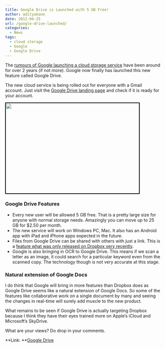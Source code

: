 ```yaml
---
title: Google Drive is Launched with 5 GB Free!
author: adityakane
date: 2012-04-25
url: /google-drive-launched/
categories:
  - News
tags:
  - cloud storage
  - Google
  - Google Drive
---
```

The [rumours of Google launching a cloud storage service][1] have been around for over 2 years (if not more). Google now finally has launched this new feature called Google Drive.

The new cloud service is being rolled out for everyone with a Gmail account. Just visit the <a href="https://drive.google.com/" onclick="_gaq.push(['_trackEvent', 'outbound-article', 'https://drive.google.com/', 'Google Drive landing page']);" >Google Drive landing page</a> and check if it is ready for your account.

<a href="http://devilsworkshop.org/google-drive-launched/google_drive/" rel="attachment wp-att-57086"><img class="alignnone size-full wp-image-57086" style="border-image: initial; border-width: 2px; border-color: black; border-style: solid;" title="Google_Drive" src="http://cdn.devilsworkshop.org/files/2012/04/Google_Drive.png" alt="" width="433" height="293" /></a>

### Google Drive Features

  * Every new user will be allowed 5 GB free. That is a pretty large size for anyone with normal storage needs. Amazingly you can move up to 25 GB for $2.50 per month.
  * The new service will work on Windows PC, Mac. It also has an Android app with iPad and iPhone apps expected in the future.
  * Files from Google Drive can be shared with others with just a link. This is a [feature what was only released on Dropbox very recently][2].
  * Google is also bringing in OCR to Google Drive. This means if we scan a letter as an image, it could search for a particular keyword even from the scanned copy. The technology though is not very accurate at this stage.



### Natural extension of Google Docs

I do think that Google will bring in more features than Dropbox does as Google Drive seems like a natural extension of Google Docs. So some of the features like collaborative work on a single document by many and seeing the changes in real-time will surely add muscle to the new product.

What remains to be seen if Google Drive is actually targeting Dropbox because I think they have their eyes trained more on Apple’s iCloud and Microsoft’s SkyDrive.

What are your views? Do drop in your comments.

**Link: **<a href="https://drive.google.com/" onclick="_gaq.push(['_trackEvent', 'outbound-article', 'https://drive.google.com/', 'Google Drive']);" >Google Drive</a>

 [1]: http://devilsworkshop.org/google-drive-5-gb-free-space/
 [2]: http://devilsworkshop.org/share-dropbox-folders-link/

